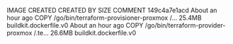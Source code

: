 IMAGE               CREATED             CREATED BY                                      SIZE                COMMENT
149c4a7e1acd        About an hour ago   COPY /go/bin/terraform-provisioner-proxmox /…   25.4MB              buildkit.dockerfile.v0
<missing>           About an hour ago   COPY /go/bin/terraform-provider-proxmox /.te…   26.6MB              buildkit.dockerfile.v0
